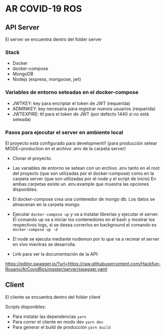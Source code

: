 # AR COVID-19 ROS

## API Server
El server se encuentra dentro del folder server

### Stack
* Docker
* docker-compose
* MongoDB
* Nodejs (express, mongoose, jwt)

### Variables de entorno seteadas en el docker-compose
* JWTKEY: key para encriptar el token de JWT (requerida)
* ADMINKEY: key necesaria para registrar nuevos usuarios (requerida)
* JWTEXPIRE: ttl para el token de JWT (por defecto 1440 si no está seteada)

### Pasos para ejecutar el server en ambiente local

El proyecto está configurado para development!! (para producción setear MODE=production en el archivo .env de la carpeta server)
* Clonar el proyecto.
* Las variables de entorno se setean con un erchivo .env tanto en el root del proyecto (que son utilizadas por el docker-compose) como en la carpeta server (que son utilizadas por el node y el script de inicio)
 En ambas carpetas existe un .env.example que muestra las opciones disponibles.
* El docker-compose crea una contenedor de mongo db. Los datos se almacenan en la carpeta mongo.
* Ejecutar `docker-compose up` y va a instalar librerías y ejecutar el server.
 El comando up va a iniciar los contenedores en el bash y mostrar los respectivos logs, si se desea correrlos en background el comando es `docker-compose up -d`
* El node se ejecuta mediante nodemon por lo que va a recrear el server en vivo mientras se desarrolla.

* Link para ver la documentación de la API:

https://editor.swagger.io/?url=https://raw.githubusercontent.com/Hackfun-Rosario/ArCovidRos/master/server/swagger.yaml


## Client

El cliente se encuentra dentro del folder client

Scripts disponibles:

* Para instalar las dependencias `yarn`
* Para correr el cliente en modo dev `yarn dev`
* Para generar el build de producción `yarn build`
